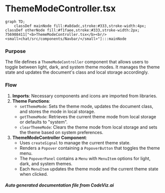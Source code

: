 # ThemeModeController.tsx

```mermaid
graph TD;
    classDef mainNode fill:#a8dadc,stroke:#333,stroke-width:4px;
classDef otherNode fill:#f1faee,stroke:#333,stroke-width:2px;
756908411["<b>ThemeModeController.tsx</b><br/><small>chat/src/components/Navbar/</small>"]:::mainNode

```
### Purpose
The file defines a `ThemeModeController` component that allows users to toggle between light, dark, and system theme modes. It manages the theme state and updates the document's class and local storage accordingly.

### Flow
1. **Imports**: Necessary components and icons are imported from libraries.
2. **Theme Functions**:
   - `setThemeMode`: Sets the theme mode, updates the document class, and stores the mode in local storage.
   - `getThemeMode`: Retrieves the current theme mode from local storage or defaults to "system".
   - `clearThemeMode`: Clears the theme mode from local storage and sets the theme based on system preferences.
3. **ThemeModeController Component**:
   - Uses `createSignal` to manage the current theme state.
   - Renders a `Popover` containing a `PopoverButton` that toggles the theme menu.
   - The `PopoverPanel` contains a `Menu` with `MenuItem` options for light, dark, and system themes.
   - Each `MenuItem` updates the theme mode and the current theme state when clicked.

##### Auto generated documentation file from CodeViz.ai
